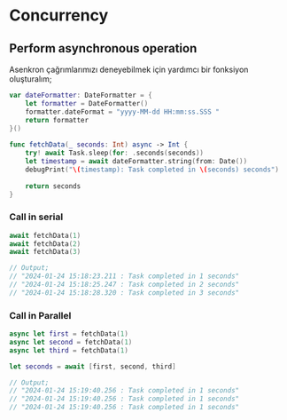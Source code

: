 # Concurrency

## Perform asynchronous operation

Asenkron çağrımlarımızı deneyebilmek için yardımcı bir fonksiyon oluşturalım;

```swift
var dateFormatter: DateFormatter = {
    let formatter = DateFormatter()
    formatter.dateFormat = "yyyy-MM-dd HH:mm:ss.SSS "
    return formatter
}()
​
func fetchData(_ seconds: Int) async -> Int {
    try! await Task.sleep(for: .seconds(seconds))
    let timestamp = await dateFormatter.string(from: Date())
    debugPrint("\(timestamp): Task completed in \(seconds) seconds")
    
    return seconds
}
```

### Call in serial

```swift
await fetchData(1)
await fetchData(2)
await fetchData(3)

// Output;
// "2024-01-24 15:18:23.211 : Task completed in 1 seconds"
// "2024-01-24 15:18:25.247 : Task completed in 2 seconds"
// "2024-01-24 15:18:28.320 : Task completed in 3 seconds"
```

### Call in Parallel

```swift
async let first = fetchData(1)
async let second = fetchData(1)
async let third = fetchData(1)

let seconds = await [first, second, third]

// Output;
// "2024-01-24 15:19:40.256 : Task completed in 1 seconds"
// "2024-01-24 15:19:40.256 : Task completed in 1 seconds"
// "2024-01-24 15:19:40.256 : Task completed in 1 seconds"
```
